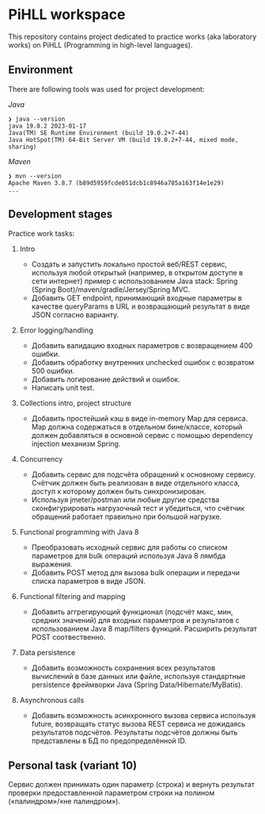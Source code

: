 # PiHLL workspace

This repository contains project dedicated to practice works
(aka laboratory works) on PiHLL (Programming in high-level languages).

## Environment

There are following tools was used for project development:

_Java_
```
❯ java --version
java 19.0.2 2023-01-17
Java(TM) SE Runtime Environment (build 19.0.2+7-44)
Java HotSpot(TM) 64-Bit Server VM (build 19.0.2+7-44, mixed mode, sharing)
```

_Maven_
```
❯ mvn --version
Apache Maven 3.8.7 (b89d5959fcde851dcb1c8946a785a163f14e1e29)
...
```

## Development stages

Practice work tasks:

1. Intro
    - Создать и запустить локально простой веб/REST сервис, используя любой открытый (например, в открытом доступе в сети  интернет) пример с использованием Java stack: Spring (Spring Boot)/maven/gradle/Jersey/Spring MVC.
    - Добавить GET endpoint, принимающий входные параметры в качестве queryParams в URL и возвращающий результат в виде JSON согласно варианту.

2. Error logging/handling
    - Добавить валидацию входных параметров с возвращением 400 ошибки.
    - Добавить обработку внутренних unchecked ошибок с возвратом 500 ошибки.
    - Добавить логирование действий и ошибок.
    - Написать unit test.

3. Collections intro, project structure
    - Добавить простейший кэш в виде in-memory Map для сервиса. Map должна содержаться в отдельном бине/классе, который должен добавляться в основной сервис с помощью dependency injection механизм Spring.

4. Concurrency
    - Добавить сервис для подсчёта обращений к основному сервису. Счётчик должен быть реализован в виде отдельного класса, доступ к которому должен быть синхронизирован.
    - Используя jmeter/postman или любые другие средства сконфигурировать нагрузочный тест и убедиться, что счётчик обращений работает правильно при большой нагрузке.

5. Functional programming with Java 8
    - Преобразовать исходный сервис для работы со списком параметров для bulk операций используя Java 8 лямбда выражения.
    - Добавить POST метод для вызова bulk операции и передачи списка параметров в виде JSON.

6. Functional filtering and mapping
    - Добавить аггрегирующий функционал (подсчёт макс, мин, средних значений) для входных параметров и результатов с использованием Java 8 map/filters функций. Расширить результат POST соотвественно.

7. Data persistence
    - Добавить возможность сохранения всех результатов вычислений в базе данных или файле, используя стандартные persistence фреймворки Java (Spring Data/Hibernate/MyBatis).

8. Asynchronous calls
    - Добавить возможность асинхронного вызова сервиса используя future, возвращать статус вызова REST сервиса не дожидаясь результатов подсчётов. Результаты подсчётов должны быть представлены в БД по предопределённой ID.

## Personal task (variant 10)

Сервис должен принимать один параметр (строка) и вернуть результат проверки предоставленной параметром строки на полином («палиндром»/«не палиндром»).
